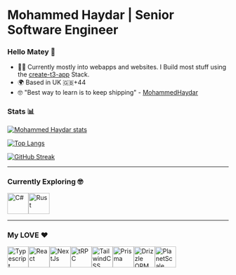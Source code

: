 # Mohammed Haydar | Senior Software Engineer

### Hello Matey 👋

- 👨‍💻 Currently mostly into webapps and websites. I Build most stuff using the [create-t3-app](https://www.github.com/nexxeln/create-t3-app) Stack.
- 🌍 Based in UK 🇬🇧+44
- 🤓 "Best way to learn is to keep shipping" - [MohammedHaydar](https://www.linkedin.com/in/mohammedhaydar)

### Stats 📊

[![Mohammed Haydar stats](https://github-readme-stats.vercel.app/api?username=MHMDHIDR&layout=compact&show_icons=true&theme=algolia)](https://github.com/MHMDHIDR/github-readme-stats)

[![Top Langs](https://github-readme-stats.vercel.app/api/top-langs/?username=MHMDHIDR&layout=compact&theme=algolia)](https://github.com/MHMDHIDR/github-readme-stats)

[![GitHub Streak](https://github-readme-streak-stats.herokuapp.com/?user=MHMDHIDR&layout=compact&theme=algolia)](https://git.io/streak-stats)

---

### Currently Exploring 🤓

<div style="display: flex;">
  <a href="https://dotnet.microsoft.com/en-us/languages/csharp"><img src="https://raw.githubusercontent.com/danielcranney/readme-generator/main/public/icons/skills/csharp-colored.svg" width="48" height="48" alt="C#" /></a>
  <a href="https://www.rust-lang.org"><img src="https://raw.githubusercontent.com/danielcranney/readme-generator/main/public/icons/skills/rust-colored.svg" width="48" height="48" alt="Rust" /></a>
</div>

---

### My LOVE ♥️

<div style="display: flex;">
  <a href="https://www.typescriptlang.org"><img src="https://raw.githubusercontent.com/danielcranney/readme-generator/main/public/icons/skills/typescript-colored.svg" width="48" height="48" alt="Typescript" /></a>
  <a href="https://www.reactjs.org"><img src="https://raw.githubusercontent.com/danielcranney/readme-generator/main/public/icons/skills/react-colored.svg" width="48" height="48" alt="React" /></a>
  <a href="https://www.nextjs.org"><img src="https://raw.githubusercontent.com/danielcranney/readme-generator/main/public/icons/skills/nextjs-colored.svg" width="48" height="48" alt="NextJs" /></a>
  <a href="https://trpc.io"><img src="https://avatars.githubusercontent.com/u/78011399?s=200&v=4" width="48" height="48" alt="tRPC"/></a>
  <a href="https://www.tailwindcss.com"><img src="https://raw.githubusercontent.com/danielcranney/readme-generator/main/public/icons/skills/tailwindcss-colored.svg" width="48" height="48" alt="TailwindCSS" /></a>
  <a href="https://prisma.io"><img src="https://www.prisma.io/images/favicon-32x32.png" width="48" height="48" alt="Prisma" /></a>
  <a href="https://orm.drizzle.team"><img src="https://orm.drizzle.team/svg/drizzle.svg" width="48" height="48" alt="Drizzle ORM" /></a>
  <a href="https://planetscale.com"><img src="https://avatars.githubusercontent.com/u/35612527?s=200&v=4" width="48" height="48" alt="PlanetScale" /></a>
</div>
